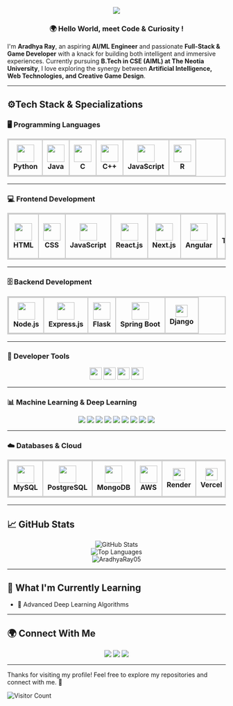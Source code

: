<p align="center">
  <img src="https://readme-typing-svg.herokuapp.com?font=Fira+Code&weight=700&size=22&pause=500&color=833ab4&center=true&vCenter=true&width=800&lines=Aradhya+Ray+-+AIML+Enthusiast;Full-Stack+Developer;Game+Dev+Explorer;Crafting+Code+with+Intelligence+and+Imagination" />
</p>
<h3 align="center">
🌍 Hello World, meet Code & Curiosity ! 
</h3>

I'm **Aradhya Ray**, an aspiring **AI/ML Engineer** and passionate **Full-Stack & Game Developer** with a knack for building both intelligent and immersive experiences.
Currently pursuing **B.Tech in CSE (AIML) at The Neotia University**, I love exploring the synergy between **Artificial Intelligence, Web Technologies, and Creative Game Design**.

---

## ⚙️Tech Stack & Specializations 

### 🖥️ Programming Languages  

<table align="center" style="border: 2px solid #ccc; border-collapse: collapse;">
  <tr>
    <td align="center" style="border: 2px solid #ccc; padding: 10px;">
      <img src="https://skillicons.dev/icons?i=python" height="40"/><br><strong>Python</strong>
    </td>
      <td align="center" style="border: 2px solid #ccc; padding: 10px;">
      <img src="https://skillicons.dev/icons?i=java" height="40"/><br><strong>Java</strong>
    </td>
    <td align="center" style="border: 2px solid #ccc; padding: 10px;">
      <img src="https://skillicons.dev/icons?i=c" height="40"/><br><strong>C</strong>
    </td>
    <td align="center" style="border: 2px solid #ccc; padding: 10px;">
      <img src="https://skillicons.dev/icons?i=cpp" height="40"/><br><strong>C++</strong>
    </td>
    </td>
    <td align="center" style="border: 2px solid #ccc; padding: 10px;">
      <img src="https://skillicons.dev/icons?i=js" height="40"/><br><strong>JavaScript</strong>
    </td>
    <td align="center" style="border: 2px solid #ccc; padding: 10px;">
      <img src="https://skillicons.dev/icons?i=r" height="40"/><br><strong>R</strong>
    </td>
  </tr>
</table>

---
### 💻 Frontend Development

<table align="center" style="border: 2px solid #ccc; border-collapse: collapse;">
  <tr>
    <td align="center" style="border: 2px solid #ccc; padding: 10px;">
      <img src="https://skillicons.dev/icons?i=html" height="40"/><br><strong>HTML</strong>
    </td>
    <td align="center" style="border: 2px solid #ccc; padding: 10px;">
      <img src="https://skillicons.dev/icons?i=css" height="40"/><br><strong>CSS</strong>
    </td>
    <td align="center" style="border: 2px solid #ccc; padding: 10px;">
      <img src="https://skillicons.dev/icons?i=js" height="40"/><br><strong>JavaScript</strong>
    </td>
    <td align="center" style="border: 2px solid #ccc; padding: 10px;">
      <img src="https://skillicons.dev/icons?i=react" height="40"/><br><strong>React.js</strong>
    </td>
    <td align="center" style="border: 2px solid #ccc; padding: 10px;">
      <img src="https://skillicons.dev/icons?i=nextjs" height="40"/><br><strong>Next.js</strong>
    </td>
    <td align="center" style="border: 2px solid #ccc; padding: 10px;">
      <img src="https://skillicons.dev/icons?i=angular" height="40"/><br><strong>Angular</strong>
    </td>
    <td align="center" style="border: 2px solid #ccc; padding: 10px;">
      <img src="https://skillicons.dev/icons?i=tailwind" height="40"/><br><strong>Tailwind CSS</strong>
    </td>
    <td align="center" style="border: 2px solid #ccc; padding: 10px;">
      <img src="https://img.shields.io/badge/Bootstrap-7952B3?style=for-the-badge&logo=bootstrap&logoColor=white" height="28"/><br><strong>Bootstrap</strong>
    </td>
  </tr>
</table>

---

### 🗄️ Backend Development

<table align="center" style="border: 2px solid #ccc; border-collapse: collapse;">
  <tr>
    <td align="center" style="border: 2px solid #ccc; padding: 10px;">
      <img src="https://skillicons.dev/icons?i=nodejs" height="40"/><br><strong>Node.js</strong>
    </td>
    <td align="center" style="border: 2px solid #ccc; padding: 10px;">
      <img src="https://skillicons.dev/icons?i=express" height="40"/><br><strong>Express.js</strong>
    </td>
    <td align="center" style="border: 2px solid #ccc; padding: 10px;">
      <img src="https://skillicons.dev/icons?i=flask" height="40"/><br><strong>Flask</strong>
    </td>
    <td align="center" style="border: 2px solid #ccc; padding: 10px;">
      <img src="https://skillicons.dev/icons?i=spring" height="40"/><br><strong>Spring Boot</strong>
    </td>
    <td align="center" style="border: 2px solid #ccc; padding: 10px;">
      <img src="https://img.shields.io/badge/Django-092E20?style=for-the-badge&logo=django&logoColor=white" height="28"/><br><strong>Django</strong>
    </td>
  </tr>
</table>

---

### 🔧 Developer Tools

<p align = "center">
<img src="https://img.shields.io/badge/Postman-FF6C37?style=for-the-badge&logo=postman&logoColor=white" height="28"/>
<img src="https://img.shields.io/badge/Docker-2496ED?style=for-the-badge&logo=docker&logoColor=white" height="28"/>
<img src="https://img.shields.io/badge/Kubernetes-326CE5?style=for-the-badge&logo=kubernetes&logoColor=white" height="28"/>
<img src="https://img.shields.io/badge/Streamlit-FF4B5C?style=for-the-badge&logo=streamlit&logoColor=white" height="28"/>
</p>

---
### 📊 Machine Learning & Deep Learning  

<p align="center">
  <img src="https://img.shields.io/badge/NumPy-013243?style=for-the-badge&logo=numpy&logoColor=white" />
  <img src="https://img.shields.io/badge/Pandas-150458?style=for-the-badge&logo=pandas&logoColor=white" />
  <img src="https://img.shields.io/badge/Matplotlib-11557C?style=for-the-badge&logo=plotly&logoColor=white" />
  <img src="https://img.shields.io/badge/Seaborn-009688?style=for-the-badge" />
  <img src="https://img.shields.io/badge/Scikit--learn-F7931E?style=for-the-badge&logo=scikit-learn&logoColor=white" />
  <img src="https://img.shields.io/badge/TensorFlow-FF6F00?style=for-the-badge&logo=tensorflow&logoColor=white" />
  <img src="https://img.shields.io/badge/Keras-D00000?style=for-the-badge&logo=keras&logoColor=white" />
  <img src="https://img.shields.io/badge/PyTorch-EE4C2C?style=for-the-badge&logo=pytorch&logoColor=white" />
  <img src="https://img.shields.io/badge/OpenCV-5C3EE8?style=for-the-badge&logo=opencv&logoColor=white" />
</p>

</p>

---
### ☁️ Databases & Cloud  

<table align="center" style="border: 2px solid #ccc; border-collapse: collapse;">
  <tr>
    <td align="center" style="border: 2px solid #ccc; padding: 10px;">
      <img src="https://skillicons.dev/icons?i=mysql" height="40"/><br><strong>MySQL</strong>
    </td>
    <td align="center" style="border: 2px solid #ccc; padding: 10px;">
      <img src="https://skillicons.dev/icons?i=postgresql" height="40"/><br><strong>PostgreSQL</strong>
    </td>
    <td align="center" style="border: 2px solid #ccc; padding: 10px;">
      <img src="https://skillicons.dev/icons?i=mongodb" height="40"/><br><strong>MongoDB</strong>
    </td>
    <td align="center" style="border: 2px solid #ccc; padding: 10px;">
      <img src="https://skillicons.dev/icons?i=aws" height="40"/><br><strong>AWS</strong>
    </td>
    <td align="center" style="border: 2px solid #ccc; padding: 10px;">
      <img src="https://img.shields.io/badge/Render-46E3B7?style=for-the-badge&logo=render&logoColor=white" height="28"/><br><strong>Render</strong>
    </td>
    <td align="center" style="border: 2px solid #ccc; padding: 10px;">
      <img src="https://img.shields.io/badge/Vercel-000000?style=for-the-badge&logo=vercel&logoColor=white" height="28"/><br><strong>Vercel</strong>
    </td>
  </tr>
</table>


---



## 📈 GitHub Stats  

<div align="center">

![GitHub Stats](https://github-readme-stats.vercel.app/api?username=AradhyaRay05&show_icons=true&theme=tokyonight&count_private=true)  
![Top Languages](https://github-readme-stats.vercel.app/api/top-langs/?username=AradhyaRay05&layout=compact&theme=tokyonight)  
<img src="https://komarev.com/ghpvc/?username=AradhyaRay05&label=Profile%20views&color=0e75b6&style=flat" alt="AradhyaRay05" />
</div>

---

## 🌱 What I'm Currently Learning  

- 🧠 Advanced Deep Learning Algorithms   

---

## 🌍 Connect With Me  

<p align="center">
  <a href="mailto:aradhyaray99@gmail.com"><img src="https://img.shields.io/badge/Email-D14836?style=for-the-badge&logo=gmail&logoColor=white" /></a>
  <a href="www.linkedin.com/in/rayaradhya"><img src="https://img.shields.io/badge/LinkedIn-blue?style=for-the-badge&logo=linkedin&logoColor=white" /></a>
  <a href="https://github.com/AradhyaRay05"><img src="https://img.shields.io/badge/GitHub-181717?style=for-the-badge&logo=github&logoColor=white" /></a>
</p>

---

Thanks for visiting my profile! Feel free to explore my repositories and connect with me. 🚀

![Visitor Count](https://komarev.com/ghpvc/?username=AradhyaRay05&color=green)
